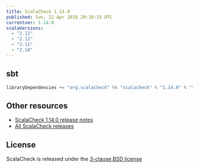 ```yaml
---
title: ScalaCheck 1.14.0
published: Sun, 22 Apr 2018 20:10:33 UTC
currentver: 1.14.0
scalaVersions:
  - "2.13"
  - "2.12"
  - "2.11"
  - "2.10"
---
```

## sbt

```scala
libraryDependencies += "org.scalacheck" %% "scalacheck" % "1.14.0" % "test"
```

## Other resources

- [ScalaCheck 1.14.0 release notes](https://github.com/rickynils/scalacheck/tree/1.14.0/RELEASE.markdown)
- [All ScalaCheck releases](../releases.html)


## License

ScalaCheck is released under the [3-clause BSD license](https://github.com/rickynils/scalacheck/tree/1.14.0/LICENSE)
